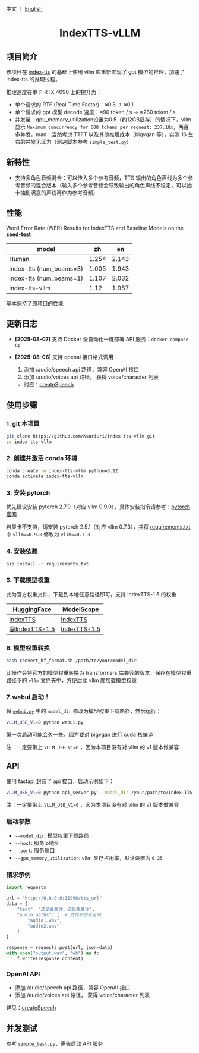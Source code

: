 中文 ｜ <a href="README_EN.md">English</a>

<div align="center">

# IndexTTS-vLLM
</div>

## 项目简介
该项目在 [index-tts](https://github.com/index-tts/index-tts) 的基础上使用 vllm 库重新实现了 gpt 模型的推理，加速了 index-tts 的推理过程。

推理速度在单卡 RTX 4090 上的提升为：
- 单个请求的 RTF (Real-Time Factor)：≈0.3 -> ≈0.1
- 单个请求的 gpt 模型 decode 速度：≈90 token / s -> ≈280 token / s
- 并发量：gpu_memory_utilization设置为0.5（约12GB显存）的情况下，vllm 显示 `Maximum concurrency for 608 tokens per request: 237.18x`，两百多并发，man！当然考虑 TTFT 以及其他推理成本（bigvgan 等），实测 16 左右的并发无压力（测速脚本参考 `simple_test.py`）

## 新特性
- 支持多角色音频混合：可以传入多个参考音频，TTS 输出的角色声线为多个参考音频的混合版本（输入多个参考音频会导致输出的角色声线不稳定，可以抽卡抽到满意的声线再作为参考音频）

## 性能
Word Error Rate (WER) Results for IndexTTS and Baseline Models on the [**seed-test**](https://github.com/BytedanceSpeech/seed-tts-eval)

| model                   | zh    | en    |
| ----------------------- | ----- | ----- |
| Human                   | 1.254 | 2.143 |
| index-tts (num_beams=3) | 1.005 | 1.943 |
| index-tts (num_beams=1) | 1.107 | 2.032 |
| index-tts-vllm      | 1.12  | 1.987 |

基本保持了原项目的性能

## 更新日志

- **[2025-08-07]** 支持 Docker 全自动化一键部署 API 服务：`docker compose up`

- **[2025-08-06]** 支持 openai 接口格式调用：
    1. 添加 /audio/speech api 路径，兼容 OpenAI 接口
    2. 添加 /audio/voices api 路径， 获得 voice/character 列表
    - 对应：[createSpeech](https://platform.openai.com/docs/api-reference/audio/createSpeech)

## 使用步骤

### 1. git 本项目
```bash
git clone https://github.com/Ksuriuri/index-tts-vllm.git
cd index-tts-vllm
```


### 2. 创建并激活 conda 环境
```bash
conda create -n index-tts-vllm python=3.12
conda activate index-tts-vllm
```


### 3. 安装 pytorch

优先建议安装 pytorch 2.7.0（对应 vllm 0.9.0），具体安装指令请参考：[pytorch 官网](https://pytorch.org/get-started/locally/)

若显卡不支持，请安装 pytorch 2.5.1（对应 vllm 0.7.3），并将 [requirements.txt](requirements.txt) 中 `vllm==0.9.0` 修改为 `vllm==0.7.3`


### 4. 安装依赖
```bash
pip install -r requirements.txt
```


### 5. 下载模型权重

此为官方权重文件，下载到本地任意路径即可，支持 IndexTTS-1.5 的权重

| **HuggingFace**                                          | **ModelScope** |
|----------------------------------------------------------|----------------------------------------------------------|
| [IndexTTS](https://huggingface.co/IndexTeam/Index-TTS) | [IndexTTS](https://modelscope.cn/models/IndexTeam/Index-TTS) |
| [😁IndexTTS-1.5](https://huggingface.co/IndexTeam/IndexTTS-1.5) | [IndexTTS-1.5](https://modelscope.cn/models/IndexTeam/IndexTTS-1.5) |

### 6. 模型权重转换

```bash
bash convert_hf_format.sh /path/to/your/model_dir
```

此操作会将官方的模型权重转换为 transformers 库兼容的版本，保存在模型权重路径下的 `vllm` 文件夹中，方便后续 vllm 库加载模型权重

### 7. webui 启动！
将 [`webui.py`](webui.py) 中的 `model_dir` 修改为模型权重下载路径，然后运行：

```bash
VLLM_USE_V1=0 python webui.py
```
第一次启动可能会久一些，因为要对 bigvgan 进行 cuda 核编译

注：一定要带上 `VLLM_USE_V1=0` ，因为本项目没有对 vllm 的 v1 版本做兼容


## API

使用 fastapi 封装了 api 接口，启动示例如下：

```bash
VLLM_USE_V1=0 python api_server.py --model_dir /your/path/to/Index-TTS --port 11996
```

注：一定要带上 `VLLM_USE_V1=0` ，因为本项目没有对 vllm 的 v1 版本做兼容

### 启动参数
- `--model_dir`: 模型权重下载路径
- `--host`: 服务ip地址
- `--port`: 服务端口
- `--gpu_memory_utilization`: vllm 显存占用率，默认设置为 `0.25`

### 请求示例
```python
import requests

url = "http://0.0.0.0:11996/tts_url"
data = {
    "text": "还是会想你，还是想登你",
    "audio_paths": [  # 支持多参考音频
        "audio1.wav",
        "audio2.wav"
    ]
}

response = requests.post(url, json=data)
with open("output.wav", "wb") as f:
    f.write(response.content)
```

### OpenAI API
- 添加 /audio/speech api 路径，兼容 OpenAI 接口
- 添加 /audio/voices api 路径， 获得 voice/character 列表

详见：[createSpeech](https://platform.openai.com/docs/api-reference/audio/createSpeech)

## 并发测试
参考 [`simple_test.py`](simple_test.py)，需先启动 API 服务

